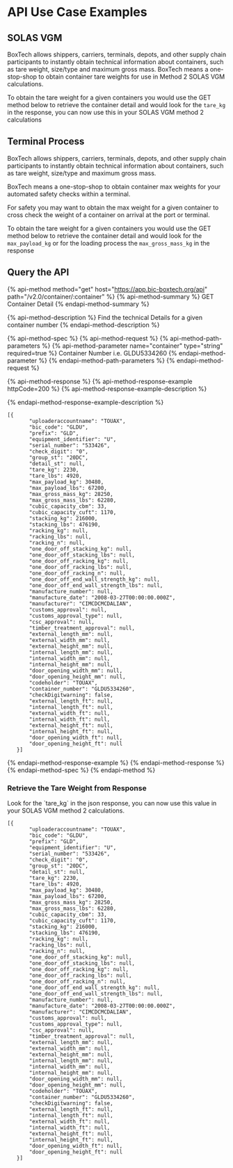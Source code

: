 # API Use Case Examples

## SOLAS VGM

BoxTech allows shippers, carriers, terminals, depots, and other supply chain participants to instantly obtain technical information about containers, such as tare weight, size/type and maximum gross mass. BoxTech means a one-stop-shop to obtain container tare weights for use in Method 2 SOLAS VGM calculations.

To obtain the tare weight for a given containers you would use the GET method below to retrieve the container detail and would look for the `tare_kg` in the response, you can now use this in your SOLAS VGM method 2 calculations

## Terminal Process

BoxTech allows shippers, carriers, terminals, depots, and other supply chain participants to instantly obtain technical information about containers, such as tare weight, size/type and maximum gross mass.

BoxTech means a one-stop-shop to obtain container max weights for your automated safety checks within a terminal.

For safety you may want to obtain the max weight for a given container to cross check the weight of a container on arrival at the port or terminal.

To obtain the tare weight for a given containers you would use the GET method below to retrieve the container detail and would look for the `max_payload_kg` or for the loading process the `max_gross_mass_kg` in the response

## Query the API

{% api-method method="get" host="https://app.bic-boxtech.org/api" path="/v2.0/container/:container" %}
{% api-method-summary %}
GET Container Detail
{% endapi-method-summary %}

{% api-method-description %}
Find the technical Details for a given container number
{% endapi-method-description %}

{% api-method-spec %}
{% api-method-request %}
{% api-method-path-parameters %}
{% api-method-parameter name="container" type="string" required=true %}
Container Number i.e. GLDU5334260
{% endapi-method-parameter %}
{% endapi-method-path-parameters %}
{% endapi-method-request %}

{% api-method-response %}
{% api-method-response-example httpCode=200 %}
{% api-method-response-example-description %}

{% endapi-method-response-example-description %}

```text
[{
       "uploaderaccountname": "TOUAX",
       "bic_code": "GLDU",
       "prefix": "GLD",
       "equipment_identifier": "U",
       "serial_number": "533426",
       "check_digit": "0",
       "group_st": "20DC",
       "detail_st": null,
       "tare_kg": 2230,
       "tare_lbs": 4920,
       "max_payload_kg": 30480,
       "max_payload_lbs": 67200,
       "max_gross_mass_kg": 28250,
       "max_gross_mass_lbs": 62280,
       "cubic_capacity_cbm": 33,
       "cubic_capacity_cuft": 1170,
       "stacking_kg": 216000,
       "stacking_lbs": 476190,
       "racking_kg": null,
       "racking_lbs": null,
       "racking_n": null,
       "one_door_off_stacking_kg": null,
       "one_door_off_stacking_lbs": null,
       "one_door_off_racking_kg": null,
       "one_door_off_racking_lbs": null,
       "one_door_off_racking_n": null,
       "one_door_off_end_wall_strength_kg": null,
       "one_door_off_end_wall_strength_lbs": null,
       "manufacture_number": null,
       "manufacture_date": "2008-03-27T00:00:00.000Z",
       "manufacturer": "CIMCDCMCDALIAN",
       "customs_approval": null,
       "customs_approval_type": null,
       "csc_approval": null,
       "timber_treatment_approval": null,
       "external_length_mm": null,
       "external_width_mm": null,
       "external_height_mm": null,
       "internal_length_mm": null,
       "internal_width_mm": null,
       "internal_height_mm": null,
       "door_opening_width_mm": null,
       "door_opening_height_mm": null,
       "codeholder": "TOUAX",
       "container_number": "GLDU5334260",
       "checkDigitwarning": false,
       "external_length_ft": null,
       "internal_length_ft": null,
       "external_width_ft": null,
       "internal_width_ft": null,
       "external_height_ft": null,
       "internal_height_ft": null,
       "door_opening_width_ft": null,
       "door_opening_height_ft": null
   }]
```
{% endapi-method-response-example %}
{% endapi-method-response %}
{% endapi-method-spec %}
{% endapi-method %}

### Retrieve the Tare Weight from Response

Look for the \`tare\_kg\` in the json response, you can now use this value in your SOLAS VGM method 2 calculations.

```text
[{
       "uploaderaccountname": "TOUAX",
       "bic_code": "GLDU",
       "prefix": "GLD",
       "equipment_identifier": "U",
       "serial_number": "533426",
       "check_digit": "0",
       "group_st": "20DC",
       "detail_st": null,
       "tare_kg": 2230,
       "tare_lbs": 4920,
       "max_payload_kg": 30480,
       "max_payload_lbs": 67200,
       "max_gross_mass_kg": 28250,
       "max_gross_mass_lbs": 62280,
       "cubic_capacity_cbm": 33,
       "cubic_capacity_cuft": 1170,
       "stacking_kg": 216000,
       "stacking_lbs": 476190,
       "racking_kg": null,
       "racking_lbs": null,
       "racking_n": null,
       "one_door_off_stacking_kg": null,
       "one_door_off_stacking_lbs": null,
       "one_door_off_racking_kg": null,
       "one_door_off_racking_lbs": null,
       "one_door_off_racking_n": null,
       "one_door_off_end_wall_strength_kg": null,
       "one_door_off_end_wall_strength_lbs": null,
       "manufacture_number": null,
       "manufacture_date": "2008-03-27T00:00:00.000Z",
       "manufacturer": "CIMCDCMCDALIAN",
       "customs_approval": null,
       "customs_approval_type": null,
       "csc_approval": null,
       "timber_treatment_approval": null,
       "external_length_mm": null,
       "external_width_mm": null,
       "external_height_mm": null,
       "internal_length_mm": null,
       "internal_width_mm": null,
       "internal_height_mm": null,
       "door_opening_width_mm": null,
       "door_opening_height_mm": null,
       "codeholder": "TOUAX",
       "container_number": "GLDU5334260",
       "checkDigitwarning": false,
       "external_length_ft": null,
       "internal_length_ft": null,
       "external_width_ft": null,
       "internal_width_ft": null,
       "external_height_ft": null,
       "internal_height_ft": null,
       "door_opening_width_ft": null,
       "door_opening_height_ft": null
   }]
```


